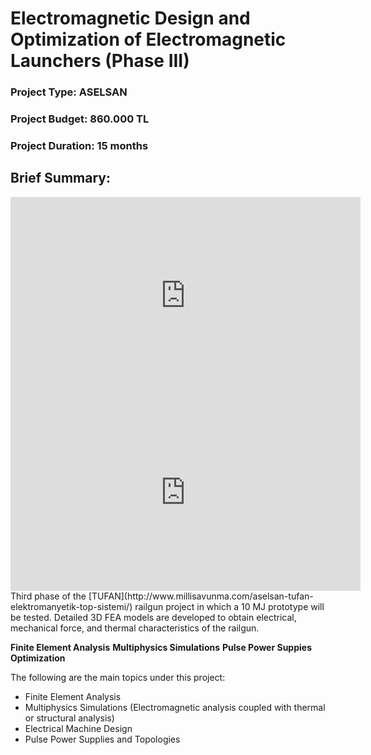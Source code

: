 # Electromagnetic Design and Optimization of Electromagnetic Launchers (Phase III)
### Project Type: ASELSAN
### Project Budget: 860.000 TL
### Project Duration: 15 months

## Brief Summary: 
<iframe width="560" height="315" src="https://www.youtube.com/watch?v=syG2RI37XII" frameborder="0" allowfullscreen></iframe>
<iframe width="560" height="315" src="https://www.youtube.com/watch?v=58MmOpSm4LY" frameborder="0" allowfullscreen></iframe>
Third phase of the [TUFAN](http://www.millisavunma.com/aselsan-tufan-elektromanyetik-top-sistemi/) railgun project in which a 10 MJ prototype will be tested. Detailed 3D FEA models are developed to obtain electrical, mechanical force, and thermal characteristics of the railgun.

**Finite Element Analysis**
**Multiphysics Simulations**
**Pulse Power Suppies**
**Optimization**

The following are the main topics under this project:
* Finite Element Analysis 
* Multiphysics Simulations (Electromagnetic analysis coupled with thermal or structural analysis)
* Electrical Machine Design
* Pulse Power Supplies and Topologies


